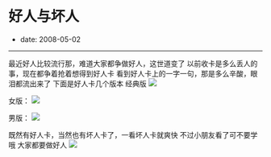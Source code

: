# 好人与坏人

- date: 2008-05-02

--------------------------


最近好人比较流行那，难道大家都争做好人，这世道变了
以前收卡是多么丢人的事，现在都争着抢着想得到好人卡
看到好人卡上的一字一句，那是多么辛酸，眼泪都流出来了
下面是好人卡几个版本
经典版
[![](http://1.bp.blogspot.com/_ixQDXDmMsfA/SBn8QCNNT8I/AAAAAAAAAD4/z8RIMg6z4t8/s320/071101_orz.jpg)](http://1.bp.blogspot.com/_ixQDXDmMsfA/SBn8QCNNT8I/AAAAAAAAAD4/z8RIMg6z4t8/s1600-h/071101_orz.jpg)

女版：
[![](http://3.bp.blogspot.com/_ixQDXDmMsfA/SBn8QiNNT9I/AAAAAAAAAEA/qC_IsQez5v0/s320/20071112103540.jpg)](http://3.bp.blogspot.com/_ixQDXDmMsfA/SBn8QiNNT9I/AAAAAAAAAEA/qC_IsQez5v0/s1600-h/20071112103540.jpg)

男版：
[![](http://4.bp.blogspot.com/_ixQDXDmMsfA/SBn8QyNNT-I/AAAAAAAAAEI/S7yZFOKtUZw/s320/20071112103605.jpg)](http://4.bp.blogspot.com/_ixQDXDmMsfA/SBn8QyNNT-I/AAAAAAAAAEI/S7yZFOKtUZw/s1600-h/20071112103605.jpg)


既然有好人卡，当然也有坏人卡了，一看坏人卡就爽快
不过小朋友看了可不要学哦
大家都要做好人
[![](http://1.bp.blogspot.com/_ixQDXDmMsfA/SBn8RCNNT_I/AAAAAAAAAEQ/iWIX6kWmcnE/s320/%E6%97%A0%E6%A0%87%E9%A2%98.bmp)](http://1.bp.blogspot.com/_ixQDXDmMsfA/SBn8RCNNT_I/AAAAAAAAAEQ/iWIX6kWmcnE/s1600-h/%E6%97%A0%E6%A0%87%E9%A2%98.bmp)
